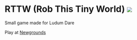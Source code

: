 # RTTW (Rob This Tiny World) ![](https://img.shields.io/badge/LudumDare-23-orange.svg)
Small game made for Ludum Dare

Play at [Newgrounds](http://www.newgrounds.com/portal/view/594351)
